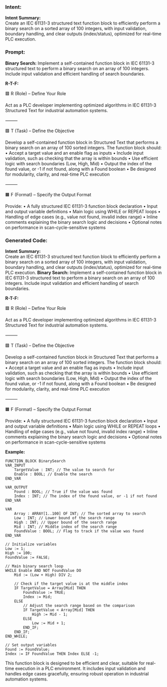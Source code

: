 ### Intent:
**Intent Summary:**  
Create an IEC 61131-3 structured text function block to efficiently perform a binary search on a sorted array of 100 integers, with input validation, boundary handling, and clear outputs (index/status), optimized for real-time PLC execution.

### Prompt:
**Binary Search:**
Implement a self-contained function block in IEC 61131-3 structured text to perform a binary search on an array of 100 integers. Include input validation and efficient handling of search boundaries.

**R-T-F:**

🟥 R (Role) – Define Your Role

Act as a PLC developer implementing optimized algorithms in IEC 61131-3 Structured Text for industrial automation systems.

⸻

🟩 T (Task) – Define the Objective

Develop a self-contained function block in Structured Text that performs a binary search on an array of 100 sorted integers. The function block should:
	•	Accept a target value and an enable flag as inputs
	•	Include input validation, such as checking that the array is within bounds
	•	Use efficient logic with search boundaries (Low, High, Mid)
	•	Output the index of the found value, or -1 if not found, along with a Found boolean
	•	Be designed for modularity, clarity, and real-time PLC execution

⸻

🟧 F (Format) – Specify the Output Format

Provide:
	•	A fully structured IEC 61131-3 function block declaration
	•	Input and output variable definitions
	•	Main logic using WHILE or REPEAT loops
	•	Handling of edge cases (e.g., value not found, invalid index range)
	•	Inline comments explaining the binary search logic and decisions
	•	Optional notes on performance in scan-cycle-sensitive systems

### Generated Code:
**Intent Summary:**  
Create an IEC 61131-3 structured text function block to efficiently perform a binary search on a sorted array of 100 integers, with input validation, boundary handling, and clear outputs (index/status), optimized for real-time PLC execution.
**Binary Search:**
Implement a self-contained function block in IEC 61131-3 structured text to perform a binary search on an array of 100 integers. Include input validation and efficient handling of search boundaries.

**R-T-F:**

🟥 R (Role) – Define Your Role

Act as a PLC developer implementing optimized algorithms in IEC 61131-3 Structured Text for industrial automation systems.

⸻

🟩 T (Task) – Define the Objective

Develop a self-contained function block in Structured Text that performs a binary search on an array of 100 sorted integers. The function block should:
	•	Accept a target value and an enable flag as inputs
	•	Include input validation, such as checking that the array is within bounds
	•	Use efficient logic with search boundaries (Low, High, Mid)
	•	Output the index of the found value, or -1 if not found, along with a Found boolean
	•	Be designed for modularity, clarity, and real-time PLC execution

⸻

🟧 F (Format) – Specify the Output Format

Provide:
	•	A fully structured IEC 61131-3 function block declaration
	•	Input and output variable definitions
	•	Main logic using WHILE or REPEAT loops
	•	Handling of edge cases (e.g., value not found, invalid index range)
	•	Inline comments explaining the binary search logic and decisions
	•	Optional notes on performance in scan-cycle-sensitive systems

**Example:**

```plaintext
FUNCTION_BLOCK BinarySearch
VAR_INPUT
    TargetValue : INT; // The value to search for
    Enable : BOOL; // Enable the search
END_VAR

VAR_OUTPUT
    Found : BOOL; // True if the value was found
    Index : INT; // The index of the found value, or -1 if not found
END_VAR

VAR
    Array : ARRAY[1..100] OF INT; // The sorted array to search
    Low : INT; // Lower bound of the search range
    High : INT; // Upper bound of the search range
    Mid : INT; // Middle index of the search range
    FoundValue : BOOL; // Flag to track if the value was found
END_VAR

// Initialize variables
Low := 1;
High := 100;
FoundValue := FALSE;

// Main binary search loop
WHILE Enable AND NOT FoundValue DO
    Mid := (Low + High) DIV 2;
    
    // Check if the target value is at the middle index
    IF TargetValue = Array[Mid] THEN
        FoundValue := TRUE;
        Index := Mid;
    ELSE
        // Adjust the search range based on the comparison
        IF TargetValue < Array[Mid] THEN
            High := Mid - 1;
        ELSE
            Low := Mid + 1;
        END_IF;
    END_IF;
END_WHILE;

// Set output variables
Found := FoundValue;
Index := IF FoundValue THEN Index ELSE -1;
```

This function block is designed to be efficient and clear, suitable for real-time execution in a PLC environment. It includes input validation and handles edge cases gracefully, ensuring robust operation in industrial automation systems.
